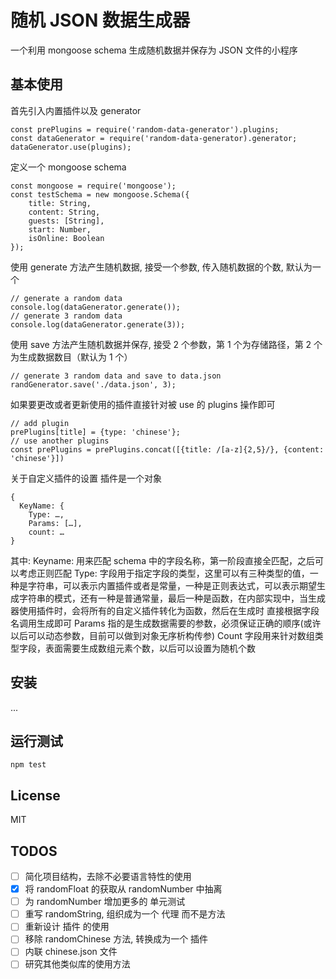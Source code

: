 # 随机 JSON 数据生成器
一个利用 mongoose schema 生成随机数据并保存为 JSON 文件的小程序

## 基本使用
首先引入内置插件以及 generator
```
const prePlugins = require('random-data-generator').plugins;
const dataGenerator = require('random-data-generator).generator;
dataGenerator.use(plugins);
```
定义一个 mongoose schema
```
const mongoose = require('mongoose');
const testSchema = new mongoose.Schema({
    title: String,
    content: String,
    guests: [String],
    start: Number,
    isOnline: Boolean
});
```
使用 generate 方法产生随机数据, 接受一个参数, 传入随机数据的个数, 默认为一个
```
// generate a random data
console.log(dataGenerator.generate());
// generate 3 random data
console.log(dataGenerator.generate(3));
```
使用 save 方法产生随机数据并保存, 接受 2 个参数，第 1 个为存储路径，第 2 个为生成数据数目（默认为 1 个）
```
// generate 3 random data and save to data.json
randGenerator.save('./data.json', 3);
```
如果要更改或者更新使用的插件直接针对被 use 的 plugins 操作即可
```
// add plugin
prePlugins[title] = {type: 'chinese'};
// use another plugins
const prePlugins = prePlugins.concat([{title: /[a-z]{2,5}/}, {content: 'chinese'}])
```
关于自定义插件的设置
插件是一个对象
```
{
  KeyName: {
    Type: …,
    Params: […],
    count: …
}
```
其中:
Keyname: 用来匹配 schema 中的字段名称，第一阶段直接全匹配，之后可以考虑正则匹配
Type: 字段用于指定字段的类型，这里可以有三种类型的值，一种是字符串，可以表示内置插件或者是常量，一种是正则表达式，可以表示期望生成字符串的模式，还有一种是普通常量，最后一种是函数，在内部实现中，当生成器使用插件时，会将所有的自定义插件转化为函数，然后在生成时 直接根据字段名调用生成即可
Params 指的是生成数据需要的参数，必须保证正确的顺序(或许以后可以动态参数，目前可以做到对象无序析构传参)
Count 字段用来针对数组类型字段，表面需要生成数组元素个数，以后可以设置为随机个数

## 安装
...

## 运行测试
```
npm test
```

## License
MIT

## TODOS
 - [ ] 简化项目结构，去除不必要语言特性的使用
 - [x] 将 randomFloat 的获取从 randomNumber 中抽离
 - [ ] 为 randomNumber 增加更多的 单元测试
 - [ ] 重写 randomString, 组织成为一个 代理 而不是方法
 - [ ] 重新设计 插件 的使用
 - [ ] 移除 randomChinese 方法, 转换成为一个 插件
 - [ ] 内联 chinese.json 文件
 - [ ] 研究其他类似库的使用方法
